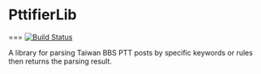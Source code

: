 # PttifierLib
===
[![Build Status](https://travis-ci.org/tommady/pttifierLib.svg?branch=master)](https://travis-ci.org/tommady/pttifierLib)

A library for parsing Taiwan BBS PTT posts by specific keywords or rules then returns the parsing result.
